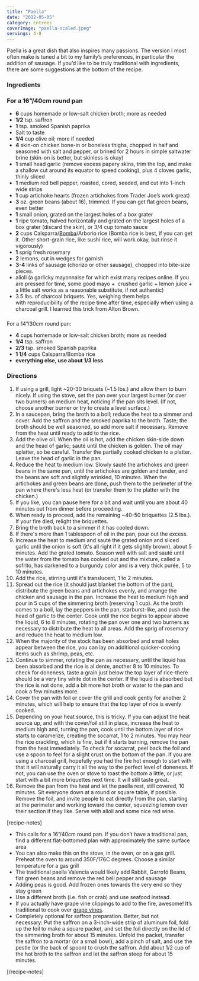 ```yaml
---
title: "Paella"
date: "2022-05-05"
category: Entrees
coverImage: "paella-scaled.jpeg"
servings: 4-8
---
```


Paella is a great dish that also inspires many passions. The version I most often make is tuned a bit to my family’s preferences, in particular the addition of sausage. If you’d like to be truly traditional with ingredients, there are some suggestions at the bottom of the recipe.

### Ingredients

### For a 16”/40cm round pan

- **6** cups homemade or low-salt chicken broth; more as needed
- **1/2** tsp. saffron
- **1** tsp. smoked Spanish paprika
- Salt to taste
- **1/4** cup olive oil; more if needed
- **4** skin-on chicken bone-in or boneless thighs, chopped in half and seasoned with salt and pepper, or brined for 2 hours in simple saltwater brine (skin-on is better, but skinless is okay)
- **1** small head garlic (remove excess papery skins, trim the top, and make a shallow cut around its equator to speed cooking), plus 4 cloves garlic, thinly sliced
- **1** medium red bell pepper, roasted, cored, seeded, and cut into 1-inch wide strips
- **1** cup artichoke hearts (frozen artichokes from Trader Joe’s work great)
- **3** oz. green beans (about 16), trimmed. If you can get flat green beans, even better
- **1** small onion, grated on the largest holes of a box grater
- **1** ripe tomato, halved horizontally and grated on the largest holes of a box grater (discard the skin), or 3/4 cup tomato sauce
- **2** cups Calsparra/[Bomba](https://www.amazon.com/Santo-Tomas-Bomba-Rice-Pound/dp/B01N4EDDH4/)/Arborio rice (Bomba rice is best, if you can get it. Other short-grain rice, like sushi rice, will work okay, but rinse it vigorously) 
- **1** sprig fresh rosemary
- **2** lemons, cut in wedges for garnish
- **3-4** links of sausage (chorizo or other sausage), chopped into bite-size pieces.
- alioli (a garlicky mayonnaise for which exist many recipes online. If you are pressed for time, some good mayo +  crushed garlic + lemon juice + a little salt works as a reasonable substitute, if not authentic)
- 3.5 lbs. of charcoal briquets. Yes, weighing them helps with reproducibility of the recipe time after time, especially when using a charcoal grill. I learned this trick from Alton Brown.

###   
For a 14”/30cm round pan:

- **4** cups homemade or low-salt chicken broth; more as needed
- **1/4** tsp. saffron
- **2/3** tsp. smoked Spanish paprika
- **1 1/4** cups Calsparra/Bomba rice
- **everything else, use about 1/3 less**

### Directions

1. If using a grill, light ~20-30 briquets (~1.5 lbs.) and allow them to burn nicely. If using the stove, set the pan over your largest burner (or over two burners) on medium heat, noticing if the pan sits level. (If not, choose another burner or try to create a level surface.)
2. In a saucepan, bring the broth to a boil; reduce the heat to a simmer and cover. Add the saffron and the smoked paprika to the broth. Taste; the broth should be well seasoned, so add more salt if necessary. Remove from the heat until ready to add to the rice.
3. Add the olive oil. When the oil is hot, add the chicken skin-side down and the head of garlic; sauté until the chicken is golden. The oil may splatter, so be careful. Transfer the partially cooked chicken to a platter. Leave the head of garlic in the pan.
4. Reduce the heat to medium low. Slowly sauté the artichokes and green beans in the same pan, until the artichokes are golden and tender, and the beans are soft and slightly wrinkled, 10 minutes. When the artichokes and green beans are done, push them to the perimeter of the pan where there's less heat (or transfer them to the platter with the chicken.)
5. If you like, you can pause here for a bit and wait until you are about 40 minutes out from dinner before proceeding.
6. When ready to proceed, add the remaining ~40-50 briquettes (2.5 lbs.). If your fire died, relight the briquettes.
7. Bring the broth back to a simmer if it has cooled down.
8. If there's more than 1 tablespoon of oil in the pan, pour out the excess.
9. Increase the heat to medium and sauté the grated onion and sliced garlic until the onion is soft (it's all right if it gets slightly brown), about 5 minutes. Add the grated tomato. Season well with salt and sauté until the water from the tomato has cooked out and the mixture, called a sofrito, has darkened to a burgundy color and is a very thick purée, 5 to 10 minutes. 
10. Add the rice, stirring until it's translucent, 1 to 2 minutes.
11. Spread out the rice (it should just blanket the bottom of the pan), distribute the green beans and artichokes evenly, and arrange the chicken and sausage in the pan. Increase the heat to medium high and pour in 5 cups of the simmering broth (reserving 1 cup). As the broth comes to a boil, lay the peppers in the pan, starburst-like, and push the head of garlic to the center. Cook until the rice begins to appear above the liquid, 6 to 8 minutes, rotating the pan over one and two burners as necessary to distribute the heat to all areas. Add the sprig of rosemary and reduce the heat to medium low.
12. When the majority of the stock has been absorbed and small holes appear between the rice, you can lay on additional quicker-cooking items such as shrimp, peas, etc.
13. Continue to simmer, rotating the pan as necessary, until the liquid has been absorbed and the rice is al dente, another 8 to 10 minutes. To check for doneness, taste a grain just below the top layer of rice-there should be a very tiny white dot in the center. If the liquid is absorbed but the rice is not done, add a bit more hot broth or water to the pan and cook a few minutes more.
14. Cover the pan with foil or cover the grill and cook gently for another 2 minutes, which will help to ensure that the top layer of rice is evenly cooked.
15. Depending on your heat source, this is tricky. If you can adjust the heat source up, and with the cover/foil still in place, increase the heat to medium high and, turning the pan, cook until the bottom layer of rice starts to caramelize, creating the socarrat, 1 to 2 minutes. You may hear the rice crackling, which is fine, but if it starts burning, remove the pan from the heat immediately. To check for socarrat, peel back the foil and use a spoon to feel for a slight crust on the bottom of the pan. If you are using a charcoal grill, hopefully you had the fire hot enough to start with that it will naturally carry it all the way to the perfect level of doneness. If not, you can use the oven or stove to toast the bottom a little, or just start with a bit more briquettes next time. It will still taste great.
16. Remove the pan from the heat and let the paella rest, still covered, 10 minutes. Sit everyone down at a round or square table, if possible. Remove the foil, and invite people to eat directly from the pan, starting at the perimeter and working toward the center, squeezing lemon over their section if they like. Serve with alioli and some nice red wine.



\[recipe-notes\]

- This calls for a 16”/40cm round pan. If you don’t have a traditional pan, find a different flat-bottomed plan with approximately the same surface area
- You can also make this on the stove, in the oven, or on a gas grill. Preheat the oven to around 350F/176C degrees. Choose a similar temperature for a gas grill
- The traditional paella Valencia would likely add Rabbit, Garrofó Beans, flat green beans and remove the red bell pepper and sausage
- Adding peas is good. Add frozen ones towards the very end so they stay green
- Use a different broth (i.e. fish or crab) and use seafood instead.
- If you actually have grape vine clippings to add to the fire, awesome! It’s traditional to cook over [grape vines](https://app.ckbk.com/recipe/movi64691c11s001r004/la-paella).
- Completely optional for saffron preparation. Better, but not necessary: Put the saffron on a 3-inch-wide strip of aluminum foil, fold up the foil to make a square packet, and set the foil directly on the lid of the simmering broth for about 15 minutes. Unfold the packet, transfer the saffron to a mortar (or a small bowl), add a pinch of salt, and use the pestle (or the back of spoon) to crush the saffron. Add about 1/2 cup of the hot broth to the saffron and let the saffron steep for about 15 minutes.

\[/recipe-notes\]


